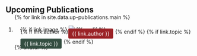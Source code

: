 <h2 id="up-publications" style="margin: 2px 0px -15px;">Upcoming Publications</h2>

<div class="publications">
<ol class="bibliography">

{% for link in site.data.up-publications.main %}

<li>
<div class="pub-gird">
  <div class="col-sm-3 abbr" style="position: relative;padding-right: 15px;padding-left: 15px;">
    {% if link.image %} 
    <img src="{{ link.image }}" class="teaser img-fluid z-depth-1" style="width=60%;height=40%">
    {% endif %}
    <div style="position: absolute; top: 8px; left: 16px; display: flex; flex-wrap: wrap;">
      {% if link.author %}  
        <div class="badge" style="background-color: #9b2226; color: #fff; margin-right: 5px;">{{ link.author }}</div>
      {% endif %}
      {% if link.topic %} 
        <div class="badge" style="background-color: #344e41; color: #fff;">{{ link.topic }}</div>
      {% endif %}
    </div>
  </div>
</div>
</li>

<br>

{% endfor %}

</ol>
</div>

<style>
  .pub-grid {
    display: flex;
    flex-wrap: wrap;
    padding: 0;
    list-style-type: none;
  }
  
  .pub-grid li {
    flex: 1 1 calc(25% - 20px); /* 每行四个项目，留出间隔 */
    margin: 10px; /* 间隔 */
    box-sizing: border-box;
  }

  .pub-row {
    background: #f9f9f9; /* 背景颜色 */
    border-radius: 5px; /* 圆角 */
    padding: 10px; /* 内边距 */
    box-shadow: 0 2px 5px rgba(0,0,0,0.1); /* 轻微阴影 */
  }

  .badges {
    display: flex;
    flex-wrap: wrap;
    margin-top: 8px;
  }
  
  .badge {
    background-color: #9b2226; /* 红色背景 */
    color: #fff; /* 白色文字 */
    margin-right: 5px; /* 右边距 */
    padding: 5px 10px; /* 内边距 */
    border-radius: 3px; /* 圆角 */
  }

  @media (max-width: 768px) {
    .pub-grid li {
      flex: 1 1 calc(50% - 20px); /* 中等屏幕每行两个项目 */
    }
  }

  @media (max-width: 480px) {
    .pub-grid li {
      flex: 1 1 100%; /* 小屏幕每行一个项目 */
    }
  }
</style>

